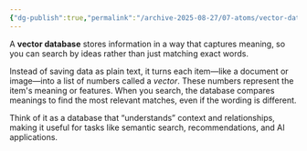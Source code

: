 ```yaml
---
{"dg-publish":true,"permalink":"/archive-2025-08-27/07-atoms/vector-database/","tags":["atom"],"created":"2025-08-22T13:20:12.734+01:00","updated":"2025-09-03T15:27:32.513+01:00"}
---
```


A **vector database** stores information in a way that captures meaning, so you can search by ideas rather than just matching exact words.

Instead of saving data as plain text, it turns each item—like a document or image—into a list of numbers called a _vector_. These numbers represent the item's meaning or features. When you search, the database compares meanings to find the most relevant matches, even if the wording is different.

Think of it as a database that “understands” context and relationships, making it useful for tasks like semantic search, recommendations, and AI applications.
